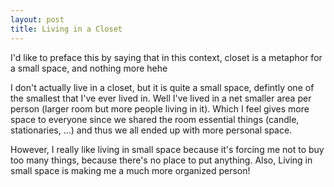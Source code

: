 ```yaml
---
layout: post
title: Living in a Closet
---
```


I'd like to preface this by saying that in this context, closet is a metaphor for a small space, and nothing more hehe

I don't actually live in a closet, but it is quite a small space, defintly one of the smallest that I've ever lived in. Well I've lived in a net smaller area per person (larger room but more people living in it). Which I feel gives more space to everyone since we shared the room essential things (candle, stationaries, ...) and thus we all ended up with more personal space.

However, I really like living in small space because it's forcing me not to buy too many things, because there's no place to put anything. Also, Living in small space is making me a much more organized person!
